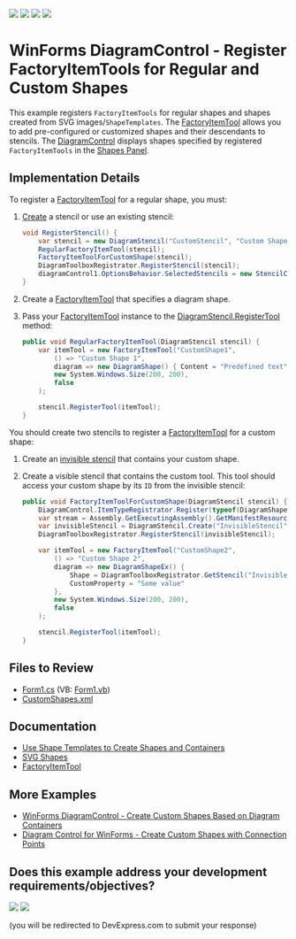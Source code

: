 <!-- default badges list -->
![](https://img.shields.io/endpoint?url=https://codecentral.devexpress.com/api/v1/VersionRange/657617460/17.1.3%2B)
[![](https://img.shields.io/badge/Open_in_DevExpress_Support_Center-FF7200?style=flat-square&logo=DevExpress&logoColor=white)](https://supportcenter.devexpress.com/ticket/details/T1174024)
[![](https://img.shields.io/badge/📖_How_to_use_DevExpress_Examples-e9f6fc?style=flat-square)](https://docs.devexpress.com/GeneralInformation/403183)
[![](https://img.shields.io/badge/💬_Leave_Feedback-feecdd?style=flat-square)](#does-this-example-address-your-development-requirementsobjectives)
<!-- default badges end -->

# WinForms DiagramControl - Register FactoryItemTools for Regular and Custom Shapes

This example registers `FactoryItemTools` for regular shapes and shapes created from SVG images/`ShapeTemplates`. The [FactoryItemTool](https://docs.devexpress.com/CoreLibraries/DevExpress.Diagram.Core.FactoryItemTool) allows you to add pre-configured or customized shapes and their descendants to stencils. The [DiagramControl](https://docs.devexpress.com/WindowsForms/DevExpress.XtraDiagram.DiagramControl) displays shapes specified by registered `FactoryItemTools` in the [Shapes Panel](https://docs.devexpress.com/WindowsForms/116881/controls-and-libraries/diagrams/diagram-control/shapes-panel).

## Implementation Details

To register a [FactoryItemTool](https://docs.devexpress.com/CoreLibraries/DevExpress.Diagram.Core.FactoryItemTool) for a regular shape, you must:

1. [Create](https://docs.devexpress.com/CoreLibraries/DevExpress.Diagram.Core.DiagramStencil.Create.overloads) a stencil or use an existing stencil:

   ```cs
   void RegisterStencil() {
       var stencil = new DiagramStencil("CustomStencil", "Custom Shapes");
       RegularFactoryItemTool(stencil);
       FactoryItemToolForCustomShape(stencil);
       DiagramToolboxRegistrator.RegisterStencil(stencil);
       diagramControl1.OptionsBehavior.SelectedStencils = new StencilCollection() { "CustomStencil" };
   }
   ```

2. Create a [FactoryItemTool](https://docs.devexpress.com/CoreLibraries/DevExpress.Diagram.Core.FactoryItemTool) that specifies a diagram shape.
3. Pass your [FactoryItemTool](https://docs.devexpress.com/CoreLibraries/DevExpress.Diagram.Core.FactoryItemTool) instance to the [DiagramStencil.RegisterTool](https://docs.devexpress.com/CoreLibraries/DevExpress.Diagram.Core.DiagramStencil.RegisterTool(DevExpress.Diagram.Core.ItemTool)) method:

   ```cs
   public void RegularFactoryItemTool(DiagramStencil stencil) {
       var itemTool = new FactoryItemTool("CustomShape1",
           () => "Custom Shape 1",
           diagram => new DiagramShape() { Content = "Predefined text" },
           new System.Windows.Size(200, 200), 
           false
       );

       stencil.RegisterTool(itemTool);
   }
   ```

You should create two stencils to register a [FactoryItemTool](https://docs.devexpress.com/CoreLibraries/DevExpress.Diagram.Core.FactoryItemTool) for a custom shape:

1. Create an [invisible stencil](https://docs.devexpress.com/WindowsForms/116881/controls-and-libraries/diagrams/diagram-control/shapes-panel#create-hidden-stencils) that contains your custom shape.
2. Create a visible stencil that contains the custom tool. This tool should access your custom shape by its `ID` from the invisible stencil:

   ```cs
   public void FactoryItemToolForCustomShape(DiagramStencil stencil) {
       DiagramControl.ItemTypeRegistrator.Register(typeof(DiagramShapeEx));
       var stream = Assembly.GetExecutingAssembly().GetManifestResourceStream("WindowsFormsApp4.CustomShapes.xml");
       var invisibleStencil = DiagramStencil.Create("InvisibleStencil", "Invisible Stencil", stream, shapeName => shapeName, false);
       DiagramToolboxRegistrator.RegisterStencil(invisibleStencil);

       var itemTool = new FactoryItemTool("CustomShape2",
           () => "Custom Shape 2",
           diagram => new DiagramShapeEx() { 
               Shape = DiagramToolboxRegistrator.GetStencil("InvisibleStencil").GetShape("Shape1"), 
               CustomProperty = "Some value" 
           },
           new System.Windows.Size(200, 200), 
           false
       );

       stencil.RegisterTool(itemTool);
   }
   ```

## Files to Review

- [Form1.cs](./CS/WindowsFormsApp4/Form1.cs) (VB: [Form1.vb](./VB/WindowsFormsApp4/Form1.vb))
- [CustomShapes.xml](./CS/WindowsFormsApp4/CustomShapes.xml)

## Documentation

- [Use Shape Templates to Create Shapes and Containers](https://docs.devexpress.com/WindowsForms/17764/controls-and-libraries/diagrams/diagram-items/creating-shapes-and-containers-using-shape-templates)
- [SVG Shapes](https://docs.devexpress.com/WindowsForms/117671/controls-and-libraries/diagrams/diagram-items/svg-shapes)
- [FactoryItemTool](https://docs.devexpress.com/CoreLibraries/DevExpress.Diagram.Core.FactoryItemTool)

## More Examples

- [WinForms DiagramControl - Create Custom Shapes Based on Diagram Containers](https://github.com/DevExpress-Examples/winforms-diagram-create-custom-shapes-based-on-diagram-containers)
- [Diagram Control for WinForms - Create Custom Shapes with Connection Points](https://github.com/DevExpress-Examples/winforms-diagram-create-custom-shapes-with-connection-points)
<!-- feedback -->
## Does this example address your development requirements/objectives?

[<img src="https://www.devexpress.com/support/examples/i/yes-button.svg"/>](https://www.devexpress.com/support/examples/survey.xml?utm_source=github&utm_campaign=winforms-diagram-register-factoryitemtools-for-shapes&~~~was_helpful=yes) [<img src="https://www.devexpress.com/support/examples/i/no-button.svg"/>](https://www.devexpress.com/support/examples/survey.xml?utm_source=github&utm_campaign=winforms-diagram-register-factoryitemtools-for-shapes&~~~was_helpful=no)

(you will be redirected to DevExpress.com to submit your response)
<!-- feedback end -->
